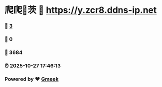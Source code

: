 # 爬爬🔭茨 :link: https://y.zcr8.ddns-ip.net 
### :page_facing_up: [3](https://y.zcr8.ddns-ip.net/tag.html) 
### :speech_balloon: 0 
### :hibiscus: 3684 
### :alarm_clock: 2025-10-27 17:46:13 
### Powered by :heart: [Gmeek](https://github.com/Meekdai/Gmeek)
